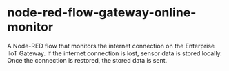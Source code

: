 # node-red-flow-gateway-online-monitor
A Node-RED flow that monitors the internet connection on the Enterprise IIoT Gateway. If the internet connection is lost, sensor data is stored locally. Once the connection is restored, the stored data is sent.
